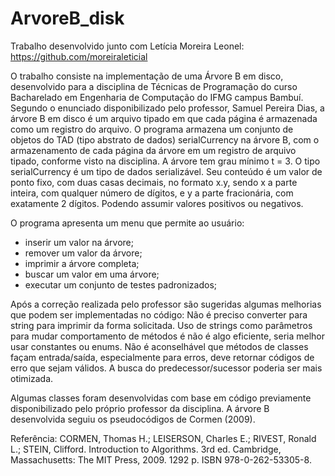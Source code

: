 # ArvoreB_disk

Trabalho desenvolvido junto com Letícia Moreira Leonel: https://github.com/moreiraleticial

O trabalho consiste na implementação de uma Árvore B em disco, desenvolvido para a disciplina de Técnicas de Programação do curso Bacharelado em Engenharia de Computação do IFMG campus Bambuí. 
Segundo o enunciado disponibilizado pelo professor, Samuel Pereira Dias, a árvore B em disco é um arquivo tipado em que cada página é armazenada como um registro do arquivo. O programa armazena um conjunto de objetos do TAD (tipo abstrato de dados) serialCurrency na árvore B, com o armazenamento de cada página da árvore em um registro de arquivo tipado, conforme visto na disciplina. A árvore tem grau mínimo t = 3. O tipo serialCurrency é um tipo de dados serializável. Seu conteúdo é um valor de ponto fixo, com duas casas decimais, no formato x.y, sendo x a parte inteira, com qualquer número de dígitos, e y a parte fracionária, com exatamente 2 dígitos. Podendo assumir valores positivos ou negativos.

O programa apresenta um menu que permite ao usuário:

   - inserir um valor na árvore;
   - remover um valor da árvore;
   - imprimir a árvore completa;
   - buscar um valor em uma árvore;
   - executar um conjunto de testes padronizados;
   
Após a correção realizada pelo professor são sugeridas algumas melhorias que podem ser implementadas no código:
	Não é preciso converter para string para imprimir da forma solicitada. Uso de strings como parâmetros para mudar comportamento de métodos é não é algo eficiente, seria melhor usar constantes ou enums. Não é aconselhável que métodos de classes façam entrada/saída, especialmente para erros, deve retornar códigos de erro que sejam válidos. A busca do predecessor/sucessor poderia ser mais otimizada.
	
Algumas classes foram desenvolvidas com base em código previamente disponibilizado pelo próprio professor da disciplina. A árvore B desenvolvida seguiu os pseudocódigos de Cormen (2009).

Referência: CORMEN, Thomas H.; LEISERSON, Charles E.; RIVEST, Ronald L.; STEIN, Clifford. Introduction to Algorithms. 3rd ed. Cambridge, Massachusetts: The MIT Press, 2009. 1292 p. ISBN 978-0-262-53305-8.
